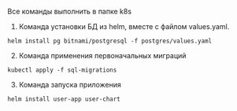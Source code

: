 Все команды выполнить в папке k8s

1. Команда установки БД из helm, вместе с файлом values.yaml.
```Shell
helm install pg bitnami/postgresql -f postgres/values.yaml
```

2. Команда применения первоначальных миграций
```Shell
kubectl apply -f sql-migrations
```

3. Команда запуска приложения
```Shell
helm install user-app user-chart
```
